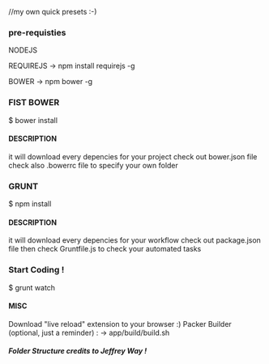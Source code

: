 //my own quick presets :-)

### pre-requisties

NODEJS 

REQUIREJS -> npm install requirejs -g

BOWER -> npm bower -g




### FIST BOWER

$ bower install



#### DESCRIPTION
it will download every depencies for your project
check out bower.json file
check also .bowerrc file to specify your own folder

### GRUNT 

$ npm install 

#### DESCRIPTION
it will download every depencies for your workflow
check out package.json file
then check Gruntfile.js to check your automated tasks


### Start Coding !

$ grunt watch


#### MISC
Download "live reload" extension to your browser :)
Packer Builder (optional, just a reminder) : -> app/build/build.sh



##### Folder Structure credits to  Jeffrey Way !
